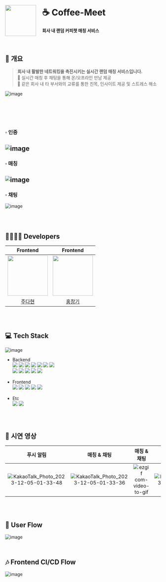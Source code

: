 <div style="display: flex; align-items: flex-start;">
  <div style="margin-top: 35px;">
    <img src="https://github.com/coffee-meet/frontend/assets/96521594/9f6c918b-a27e-4776-bd00-62f8880b6bda" width="100" height="100">
  </div>
  <div style="margin-left: 20px;">
    <h1>☕️ Coffee-Meet</h1>
    <h4>회사 내 랜덤 커피챗 매칭 서비스</h4>
  </div>
</div>  
<br>

##  📣 개요
> **회사 내 활발한 네트워킹을 촉진시키는 실시간 랜덤 매칭 서비스입니다.**  
  > 💬 실시간 매칭 후 채팅을 통해 온/오프라인 만남 제공  
  > 💬 같은 회사 내 타 부서와의 교류를 통한 친목, 인사이트 제공 및 스트레스 해소

![image](https://github.com/coffee-meet/frontend/assets/96521594/58123888-78c3-4e69-b863-1da27e66e9b0)


<br><br>
--
### ▫️ 인증
![image](https://github.com/coffee-meet/frontend/assets/96521594/381530db-bed0-46d6-bab4-9170c15e0839)
<br>
--
### ▫️ 매칭
![image](https://github.com/coffee-meet/frontend/assets/96521594/bb01bf33-2a5d-41c8-9f1d-b25970bd0a93)
<br>
--
### ▫️ 채팅  
![image](https://github.com/coffee-meet/frontend/assets/96521594/fcce0b4e-8afb-447b-afbe-f218a4191392)

<br><br>  

## 👨‍👩‍👧‍👦 Developers

|                                          Frontend                                          |                                          Frontend                                           |   
|:-----------------------------------------------------------------------------------------:|:------------------------------------------------------------------------------------------:|
| <img src="https://avatars.githubusercontent.com/u/96521594?s=300&v=4" width="130" height="130"> | <img src ="https://avatars.githubusercontent.com/u/69716992?v=4" width="130" height="130"> | 
|                           [주다현](https://github.com/judahhh)                           |                          [홍창기](https://github.com/sscoderati)                           


<br><br>

## 💻 Tech Stack
![image](https://github.com/coffee-meet/frontend/assets/96521594/f8b0017a-80ee-4675-8cd1-4319439d86f9)


- Backend  
  <img src="https://img.shields.io/badge/Java 17-007396?style=flat&logoColor=white">
  <img src="https://img.shields.io/badge/Spring Boot 3-6DB33F?style=flat&logoColor=white">
  <img src="https://img.shields.io/badge/Gradle-02303A?style=flat&logoColor=white">
  <img src="https://img.shields.io/badge/Json Web Token-000000?style=flat&logoColor=white">
  <img src="https://img.shields.io/badge/Junit5-25A162?style=flat&logoColor=white">
  <img src="https://img.shields.io/badge/MySQL-4479A1?style=flat&logoColor=white">
  <img src="https://img.shields.io/badge/Redis-DC382D?style=flat&logoColor=white"><br>
  <img src="https://img.shields.io/badge/EC2-FF9900?style=flat&logoColor=white">
  <img src="https://img.shields.io/badge/S3-569A31?style=flat&logoColor=white">
  <img src="https://img.shields.io/badge/Docker-2496ED?style=flat&logoColor=white">
  <img src="https://img.shields.io/badge/Nginx-009639?style=flat&logoColor=white">
  <img src="https://img.shields.io/badge/Firebase-FFCA28?style=flat&logoColor=white">  
  <br>
- Frontend  
  <img src="https://img.shields.io/badge/Typescript-3178C6?style=flat&logoColor=white">
  <img src="https://img.shields.io/badge/React-61DAFB?style=flat&logoColor=white">
  <img src="https://img.shields.io/badge/React Router-CA4245?style=flat&logoColor=white">
  <img src="https://img.shields.io/badge/React Hook Form-EC5990?style=flat&logoColor=white">
  <img src="https://img.shields.io/badge/Axios-5A29E4?style=flat&logoColor=white">  
  <br>
- Etc  
  <img src="https://img.shields.io/badge/Slack-4A154B?style=flat&logoColor=white">
  <img src="https://img.shields.io/badge/Notion-000000?style=flat&logoColor=white">

<br><br>

## 🔩 시연 영상

|                                                **푸시 알림**                                                |                                     **매칭 & 채팅**                                     | **매칭 & 채팅** | **프로필 조회** |
|:-------------------------------------------------------------------------------------------------------:|:-----------------------------------------------------------------------------------:|:----------:|:----------:|
|![KakaoTalk_Photo_2023-12-05-01-33-48](https://github.com/coffee-meet/frontend/assets/96521594/b23922d2-eb62-4599-ab7b-4db066d34fa1)|![KakaoTalk_Photo_2023-12-05-01-33-36](https://github.com/coffee-meet/frontend/assets/96521594/8d46cdc3-3456-4518-bcdc-5fb116334c98)|![ezgif com-video-to-gif](https://github.com/coffee-meet/frontend/assets/96521594/ee77ac3f-a993-4f88-ac83-e4c1a960dbf1)|![KakaoTalk_Photo_2023-12-05-01-38-29](https://github.com/coffee-meet/frontend/assets/96521594/6ae8b848-f3fa-4043-878e-f73def6c8f4b)|
<br><br> 




## 📲 User Flow
![image](https://github.com/coffee-meet/frontend/assets/96521594/be3698db-57a9-418d-8f9e-fabfaf4d7e6d)

<br>

## 🎶 Frontend CI/CD Flow

![image](https://github.com/coffee-meet/frontend/assets/96521594/ec881073-5ac3-4054-9f4f-6d93eff105f6)

